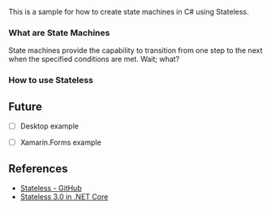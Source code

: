 This is a sample for how to create state machines in C# using Stateless.

### What are State Machines
State machines provide the capability to transition from one step to the next when the specified conditions are met. Wait; what?

### How to use Stateless


## Future
* [ ] Desktop example
* [ ] Xamarin.Forms example


## References
* [Stateless - GitHub](https://github.com/dotnet-state-machine/stateless)
* [Stateless 3.0 in .NET Core](https://www.hanselman.com/blog/Stateless30AStateMachineLibraryForNETCore.aspx)
